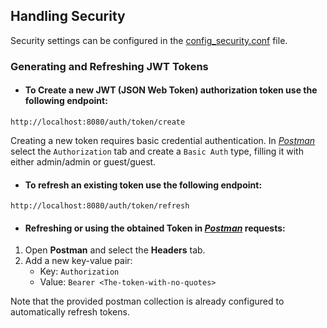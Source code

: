 ## Handling Security

Security settings can be configured in the [config_security.conf](../krud-system/base/src/main/resources/config/config_security.conf) file.

### Generating and Refreshing JWT Tokens

- #### To Create a new JWT (JSON Web Token) authorization token use the following endpoint:

```
http://localhost:8080/auth/token/create
```

Creating a new token requires basic credential authentication. In *[Postman](https://www.postman.com/)* select the `Authorization` tab
and create a `Basic Auth` type, filling it with either admin/admin or guest/guest.

- #### To refresh an existing token use the following endpoint:

```
http://localhost:8080/auth/token/refresh
```

- #### Refreshing or using the obtained Token in *[Postman](https://www.postman.com/)* requests:

1. Open **Postman** and select the **Headers** tab.
2. Add a new key-value pair:
    - Key: `Authorization`
    - Value: `Bearer <The-token-with-no-quotes>`

Note that the provided postman collection is already configured to automatically refresh tokens.
